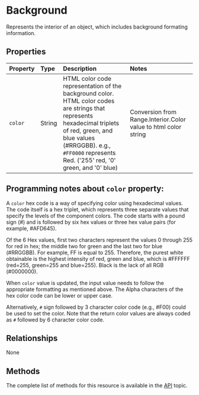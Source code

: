 # Background

Represents the interior of an object, which includes background formating information. 

## Properties
| Property         | Type    |Description|Notes |
|:-----------------|:--------|:----------|:-----|
|`color`|String|HTML color code representation of the background color. HTML color codes are strings that represents hexadecimal triplets of red, green, and blue values (#RRGGBB). e.g., `#FF0000` represents Red. ('255' red, '0' green, and '0' blue) |Conversion from Range.Interior.Color value to html color string|

## Programming notes about `color` property: 

A `color` hex code is a way of specifying color using hexadecimal values. The code itself is a hex triplet, which represents three separate values that specify the levels of the component colors. The code starts with a pound sign (#) and is followed by six hex values or three hex value pairs (for example, #AFD645). 

Of the 6 Hex values, first two characters represent the values 0 through 255 for red in hex; the middle two for green and the last two for blue (#RRGGBB). For example, FF is equal to 255. Therefore, the purest white obtainable is the highest intensity of red, green and blue, which is #FFFFFF (red=255, green=255 and blue=255). Black is the lack of all RGB (#0000000).

When `color` value is updated, the input value needs to follow the appropriate formatting as mentioned above. The Alpha characters of the hex color code can be lower or upper case. 

Alternatively,  `#` sign followed by 3 character color code (e.g., #F00) could be used to set the color. Note that the return color values are always coded as `#` followed by 6 character color code. 




## Relationships
None

## Methods

The complete list of methods for this resource is available in
the [API](../README.md) topic.


